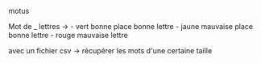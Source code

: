 motus 

Mot de _ lettres -> - vert bonne place bonne lettre
                    - jaune mauvaise place bonne lettre
                    - rouge mauvaise lettre

avec un fichier csv -> récupérer les mots d'une certaine taille
